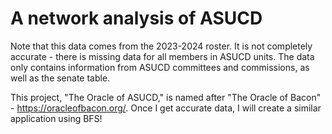 # A network analysis of ASUCD

Note that this data comes from the 2023-2024 roster. It is not completely accurate - there is missing data for all members in ASUCD units. The data only contains information from ASUCD committees and commissions, as well as the senate table.

This project, "The Oracle of ASUCD," is named after "The Oracle of Bacon" - https://oracleofbacon.org/. Once I get accurate data, I will create a similar application using BFS!
